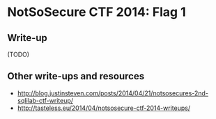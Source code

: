 # NotSoSecure CTF 2014: Flag 1

## Write-up

(TODO)

## Other write-ups and resources

* <http://blog.justinsteven.com/posts/2014/04/21/notsosecures-2nd-sqlilab-ctf-writeup/>
* <http://tasteless.eu/2014/04/notsosecure-ctf-2014-writeups/>
